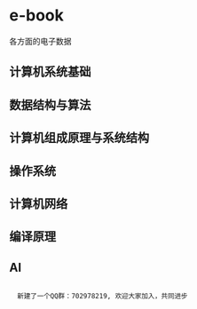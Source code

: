 # e-book
各方面的电子数据

## 计算机系统基础


## 数据结构与算法


## 计算机组成原理与系统结构


## 操作系统

## 计算机网络


## 编译原理

## AI

## 











```
  新建了一个QQ群：702978219, 欢迎大家加入，共同进步
```
